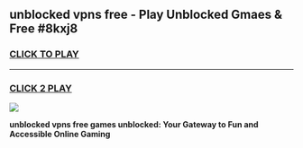 
## unblocked vpns free - Play Unblocked Gmaes & Free #8kxj8
<h3>
<a href="https://news.freeplayer.one?title=unblocked_vpns_free&ref=03M">CLICK TO PLAY</a></h3>
<hr>

<h3>
<a href="https://news.freeplayer.one?title=unblocked_vpns_free&ref=03M">CLICK 2 PLAY</a>
  
</h3>

<a href="https://news.freeplayer.one?title=unblocked_vpns_free&ref=03M"><img src="https://clearcache.store/games.png"></a>


**unblocked vpns free games unblocked: Your Gateway to Fun and Accessible Online Gaming**
